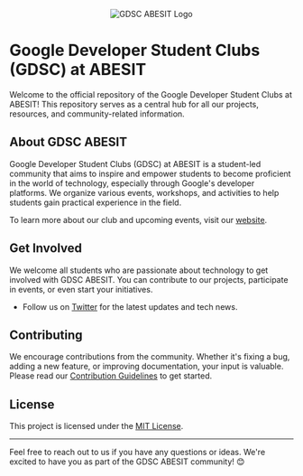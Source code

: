 
<p align="center">
  <img src="/assets/Logo.png width=83px height=83px" alt="GDSC ABESIT Logo">

# Google Developer Student Clubs (GDSC) at ABESIT

Welcome to the official repository of the Google Developer Student Clubs at ABESIT! This repository serves as a central hub for all our projects, resources, and community-related information.

## About GDSC ABESIT

Google Developer Student Clubs (GDSC) at ABESIT is a student-led community that aims to inspire and empower students to become proficient in the world of technology, especially through Google's developer platforms. We organize various events, workshops, and activities to help students gain practical experience in the field.

To learn more about our club and upcoming events, visit our [website](https://gdsc-abesit.vercel.app/).

## Get Involved

We welcome all students who are passionate about technology to get involved with GDSC ABESIT. You can contribute to our projects, participate in events, or even start your initiatives.

- Follow us on [Twitter](https://twitter.com/gdscabesit) for the latest updates and tech news.

## Contributing

We encourage contributions from the community. Whether it's fixing a bug, adding a new feature, or improving documentation, your input is valuable. Please read our [Contribution Guidelines](CONTRIBUTING.md) to get started.

## License

This project is licensed under the [MIT License](LICENSE).

---

Feel free to reach out to us if you have any questions or ideas. We're excited to have you as part of the GDSC ABESIT community! 😊

